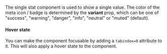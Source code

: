 The single stat component is used to show a single value. The color of the meta icon / badge is
determined by the **variant** prop, which can be one of "success", "warning", "danger", "info",
"neutral" or "muted" (default).

#### Hover state

You can make the component focusable by adding a `tabindex=0` attribute to it. This will also apply
a hover state to the component.
